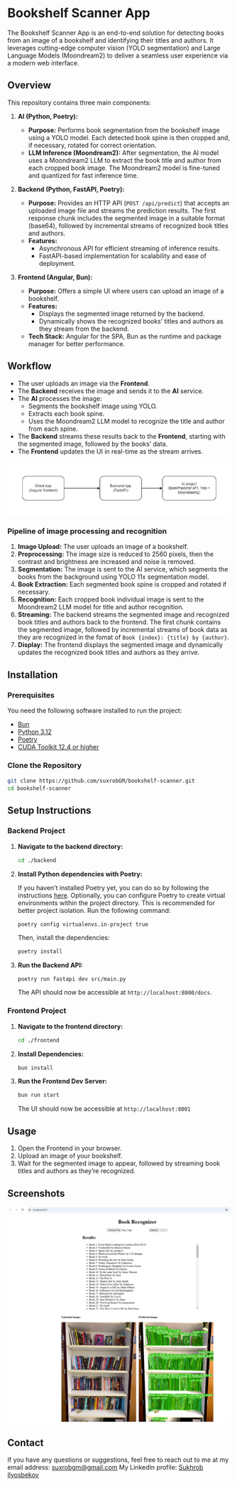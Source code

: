 # Bookshelf Scanner App

The Bookshelf Scanner App is an end-to-end solution for detecting books from an image of a bookshelf and identifying their titles and authors. It leverages cutting-edge computer vision (YOLO segmentation) and Large Language Models (Moondream2) to deliver a seamless user experience via a modern web interface.

## Overview

This repository contains three main components:

1. **AI (Python, Poetry):**  
   - **Purpose:** Performs book segmentation from the bookshelf image using a YOLO model. Each detected book spine is then cropped and, if necessary, rotated for correct orientation.
   - **LLM Inference (Moondream2):** After segmentation, the AI model uses a Moondream2 LLM to extract the book title and author from each cropped book image. The Moondream2 model is fine-tuned and quantized for fast inference time.

2. **Backend (Python, FastAPI, Poetry):**  
   - **Purpose:** Provides an HTTP API (`POST /api/predict`) that accepts an uploaded image file and streams the prediction results. The first response chunk includes the segmented image in a suitable format (base64), followed by incremental streams of recognized book titles and authors.
   - **Features:**  
     - Asynchronous API for efficient streaming of inference results.
     - FastAPI-based implementation for scalability and ease of deployment.

3. **Frontend (Angular, Bun):**  
   - **Purpose:** Offers a simple UI where users can upload an image of a bookshelf.
   - **Features:**  
     - Displays the segmented image returned by the backend.
     - Dynamically shows the recognized books’ titles and authors as they stream from the backend.
   - **Tech Stack:** Angular for the SPA, Bun as the runtime and package manager for better performance.

## Workflow

- The user uploads an image via the **Frontend**.
- The **Backend** receives the image and sends it to the **AI** service.
- The **AI** processes the image:
  - Segments the bookshelf image using YOLO.
  - Extracts each book spine.
  - Uses the Moondream2 LLM model to recognize the title and author from each spine.
- The **Backend** streams these results back to the **Frontend**, starting with the segmented image, followed by the books’ data.
- The **Frontend** updates the UI in real-time as the stream arrives.

![architecture](./docs/architecture.jpg)

### Pipeline of image processing and recognition

1. **Image Upload:** The user uploads an image of a bookshelf.
2. **Preprocessing:** The image size is reduced to 2560 pixels, then the contrast and brightness are increased and noise is removed.
3. **Segmentation:** The image is sent to the AI service, which segments the books from the background using YOLO 11x segmentation model.
4. **Book Extraction:** Each segmented book spine is cropped and rotated if necessary.
5. **Recognition:** Each cropped book individual image is sent to the Moondream2 LLM model for title and author recognition.
6. **Streaming:** The backend streams the segmented image and recognized book titles and authors back to the frontend. The first chunk contains the segmented image, followed by incremental streams of book data as they are recognized in the fomat of `Book {index}: {title} by {author}`.
7. **Display:** The frontend displays the segmented image and dynamically updates the recognized book titles and authors as they arrive.

## Installation

### Prerequisites

You need the following software installed to run the project:

- [Bun](https://bun.sh/docs/installation)
- [Python 3.12](https://www.python.org/downloads)
- [Poetry](https://python-poetry.org/docs)
- [CUDA Toolkit 12.4 or higher](https://developer.nvidia.com/cuda-toolkit-archive)

### Clone the Repository

```bash
git clone https://github.com/suxrobGM/bookshelf-scanner.git
cd bookshelf-scanner
```

## Setup Instructions

### Backend Project

1. **Navigate to the backend directory:**

   ```bash
   cd ./backend
   ```

2. **Install Python dependencies with Poetry:**

    If you haven't installed Poetry yet, you can do so by following the instructions [here](https://python-poetry.org/docs/). Optionally, you can configure Poetry to create virtual environments within the project directory. This is recommended for better project isolation.
    Run the following command:

    ```shell
    poetry config virtualenvs.in-project true
    ```

    Then, install the dependencies:

    ```bash
    poetry install
    ```

3. **Run the Backend API:**

   ```bash
   poetry run fastapi dev src/main.py
   ```

   The API should now be accessible at `http://localhost:8000/docs`.

### Frontend Project

1. **Navigate to the frontend directory:**

   ```bash
   cd ./frontend
   ```

2. **Install Dependencies:**

   ```bash
   bun install
   ```

3. **Run the Frontend Dev Server:**

   ```bash
   bun run start
   ```

   The UI should now be accessible at `http://localhost:8001`

## Usage

1. Open the Frontend in your browser.
2. Upload an image of your bookshelf.
3. Wait for the segmented image to appear, followed by streaming book titles and authors as they’re recognized.

## Screenshots

![Screenshot 1](./docs/screenshot_1.jpg)

## Contact

If you have any questions or suggestions, feel free to reach out to me at my email address: <suxrobgm@gmail.com>
My LinkedIn profile: [Sukhrob Ilyosbekov](https://www.linkedin.com/in/suxrobgm/)

